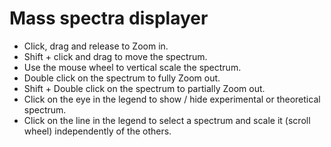 # Mass spectra displayer

* Click, drag and release to Zoom in.
* Shift + click and drag to move the spectrum. 
* Use the mouse wheel to vertical scale the spectrum.
* Double click on the spectrum to fully Zoom out.
* Shift + Double click on the spectrum to partially Zoom out.
* Click on the eye in the legend to show / hide experimental or theoretical spectrum.
* Click on the line in the legend to select a spectrum and scale it (scroll wheel) independently of the others.
